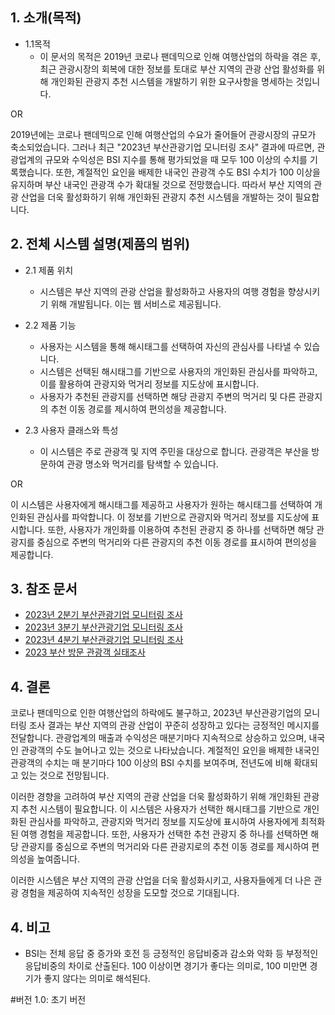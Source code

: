 ## 1. 소개(목적)
- 1.1목적
  - 이 문서의 목적은 2019년 코로나 팬데믹으로 인해 여행산업의 하락을 겪은 후, 최근 관광시장의 회복에 대한 정보를 토대로
    부산 지역의 관광 산업 활성화를 위해 개인화된 관광지 추천 시스템을 개발하기 위한 요구사항을 명세하는 것입니다.

OR

2019년에는 코로나 팬데믹으로 인해 여행산업의 수요가 줄어들어 관광시장의 규모가 축소되었습니다. 
그러나 최근 "2023년 부산관광기업 모니터링 조사" 결과에 따르면, 관광업계의 규모와 수익성은 BSI 지수를 통해 평가되었을 때 모두 100 이상의 수치를 기록했습니다.
또한, 계절적인 요인을 배제한 내국인 관광객 수도 BSI 수치가 100 이상을 유지하며 부산 내국인 관광객 수가 확대될 것으로 전망했습니다.
따라서 부산 지역의 관광 산업을 더욱 활성화하기 위해 개인화된 관광지 추천 시스템을 개발하는 것이 필요합니다.

## 2. 전체 시스템 설명(제품의 범위)
- 2.1 제품 위치
  - 시스템은 부산 지역의 관광 산업을 활성화하고 사용자의 여행 경험을 향상시키기 위해 개발됩니다. 이는 웹 서비스로 제공됩니다.
    
- 2.2 제품 기능
  - 사용자는 시스템을 통해 해시태그를 선택하여 자신의 관심사를 나타낼 수 있습니다.
  - 시스템은 선택된 해시태그를 기반으로 사용자의 개인화된 관심사를 파악하고, 이를 활용하여 관광지와 먹거리 정보를 지도상에 표시합니다.
  - 사용자가 추천된 관광지를 선택하면 해당 관광지 주변의 먹거리 및 다른 관광지의 추천 이동 경로를 제시하여 편의성을 제공합니다.
    
- 2.3 사용자 클래스와 특성
  - 이 시스템은 주로 관광객 및 지역 주민을 대상으로 합니다. 관광객은 부산을 방문하여 관광 명소와 먹거리를 탐색할 수 있습니다.

OR

이 시스템은 사용자에게 해시태그를 제공하고 사용자가 원하는 해시태그를 선택하여 개인화된 관심사를 파악합니다. 이 정보를 기반으로 관광지와 먹거리 정보를 지도상에 표시합니다. 
또한, 사용자가 개인화를 이용하여 추천된 관광지 중 하나를 선택하면 해당 관광지를 중심으로 주변의 먹거리와 다른 관광지의 추천 이동 경로를 표시하여 편의성을 제공합니다.

## 3. 참조 문서
- [2023년 2분기 부산관광기업 모니터링 조사](https://www.cleaneye.go.kr/user/empStudyReport.do?entId=2012000016&itemId=studyReport&fixedYear=2019&pastYear=2015&beyondYear=2023&openedDate=2020.07.01&entName=%EB%B6%80%EC%82%B0%EA%B4%80%EA%B4%91%EA%B3%B5%EC%82%AC&entKind=006003&budgetSumYear=2020&openedDateHalf=2019&fixedHalfYear=2019&pastHalfYear=2015&dtFlagHalf=500220&openedDateQuarter=2020&fixedQuarterYear=2020&pastQuarterYear=2016&dtFlagQuarter=500110)
- [2023년 3분기 부산관광기업 모니터링 조사](https://www.cleaneye.go.kr/user/empStudyReport.do?entId=2012000016&itemId=studyReport&fixedYear=2019&pastYear=2015&beyondYear=2023&openedDate=2020.07.01&entName=%EB%B6%80%EC%82%B0%EA%B4%80%EA%B4%91%EA%B3%B5%EC%82%AC&entKind=006003&budgetSumYear=2020&openedDateHalf=2019&fixedHalfYear=2019&pastHalfYear=2015&dtFlagHalf=500220&openedDateQuarter=2020&fixedQuarterYear=2020&pastQuarterYear=2016&dtFlagQuarter=500110)
- [2023년 4분기 부산관광기업 모니터링 조사](https://www.cleaneye.go.kr/user/empStudyReport.do?entId=2012000016&itemId=studyReport&fixedYear=2019&pastYear=2015&beyondYear=2023&openedDate=2020.07.01&entName=%EB%B6%80%EC%82%B0%EA%B4%80%EA%B4%91%EA%B3%B5%EC%82%AC&entKind=006003&budgetSumYear=2020&openedDateHalf=2019&fixedHalfYear=2019&pastHalfYear=2015&dtFlagHalf=500220&openedDateQuarter=2020&fixedQuarterYear=2020&pastQuarterYear=2016&dtFlagQuarter=500110)
- [2023 부산 방문 관광객 실태조사](https://www.cleaneye.go.kr/user/empStudyReport.do?entId=2012000016&itemId=studyReport&fixedYear=2019&pastYear=2015&beyondYear=2023&openedDate=2020.07.01&entName=%EB%B6%80%EC%82%B0%EA%B4%80%EA%B4%91%EA%B3%B5%EC%82%AC&entKind=006003&budgetSumYear=2020&openedDateHalf=2019&fixedHalfYear=2019&pastHalfYear=2015&dtFlagHalf=500220&openedDateQuarter=2020&fixedQuarterYear=2020&pastQuarterYear=2016&dtFlagQuarter=500110)
  
## 4. 결론 
코로나 팬데믹으로 인한 여행산업의 하락에도 불구하고, 2023년 부산관광기업의 모니터링 조사 결과는 부산 지역의 관광 산업이 꾸준히 성장하고 있다는 긍정적인 메시지를 전달합니다. 
관광업계의 매출과 수익성은 매분기마다 지속적으로 상승하고 있으며, 내국인 관광객의 수도 늘어나고 있는 것으로 나타났습니다. 
계절적인 요인을 배제한 내국인 관광객의 수치는 매 분기마다 100 이상의 BSI 수치를 보여주며, 전년도에 비해 확대되고 있는 것으로 전망됩니다.

이러한 경향을 고려하여 부산 지역의 관광 산업을 더욱 활성화하기 위해 개인화된 관광지 추천 시스템이 필요합니다. 
이 시스템은 사용자가 선택한 해시태그를 기반으로 개인화된 관심사를 파악하고, 
관광지와 먹거리 정보를 지도상에 표시하여 사용자에게 최적화된 여행 경험을 제공합니다. 
또한, 사용자가 선택한 추천 관광지 중 하나를 선택하면 해당 관광지를 중심으로 주변의 먹거리와 다른 관광지로의 추천 이동 경로를 제시하여 편의성을 높여줍니다.

이러한 시스템은 부산 지역의 관광 산업을 더욱 활성화시키고, 사용자들에게 더 나은 관광 경험을 제공하여 지속적인 성장을 도모할 것으로 기대됩니다.

## 4. 비고
- BSI는 전체 응답 중 증가와 호전 등 긍정적인 응답비중과 감소와 악화 등 부정적인 응답비중의 차이로 산출된다. 100 이상이면 경기가 좋다는 의미로, 100 미만면 경기가 좋지 않다는 의미로 해석된다.

#버전 1.0: 초기 버전
